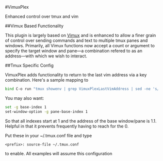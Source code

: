 #VimuxPlex

Enhanced control over tmux and vim

##Vimux Based Functionality

This plugin is largely based on [Vimux](https://github.com//benmills/vimux) and is enhanced to allow a finer grain of control over sending commands and text to multiple tmux panes and windows. Primarily, all Vimux functions now accept a count or argument to specify the target window and pane—a combination refered to as an address—with which we wish to interact.

##Tmux Specific Config

VimuxPlex adds functionality to return to the last vim address via a key combination.
Here's a sample mapping to <prefix><C-o>

```bash
bind C-o run "tmux showenv | grep VimuxPlexLastVimAddress | sed -ne 's/VimuxPlexLastVimAddress=\\([[:digit:]]\\).\\([[:digit:]]\\)/tmux select-window -t \\1; tmux select-pane -t \\2/p' | xargs -I % bash -c % bash"
```

You may also want:

```bash
set -g base-index 1
set-window-option -g pane-base-index 1
```

So that all indexes start at 1 and the address of the base window/pane is 1.1. Helpful in that it prevents frequently having to reach for the 0.

Put these in your ~/.tmux.conf file and type
```
<prefix>: source-file ~/.tmux.conf
```
to enable. All examples will assume this configuration
